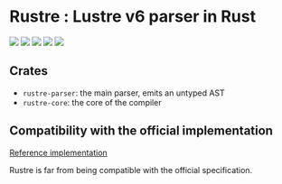 # Rustre : Lustre v6 parser in Rust

[![](https://img.shields.io/gitlab/issues/open-raw/Projets-INFO4/22-23/26/rustre?gitlab_url=https%3A%2F%2Fgricad-gitlab.univ-grenoble-alpes.fr%2F)](https://gricad-gitlab.univ-grenoble-alpes.fr/Projets-INFO4/22-23/26/docs/-/issues)
[![](https://img.shields.io/gitlab/merge-requests/open/Projets-INFO4/22-23/26/rustre?gitlab_url=https%3A%2F%2Fgricad-gitlab.univ-grenoble-alpes.fr%2F)](https://gricad-gitlab.univ-grenoble-alpes.fr/Projets-INFO4/22-23/26/rustre/-/merge_requests)
[![](https://img.shields.io/gitlab/last-commit/Projets-INFO4/22-23/26/rustre?gitlab_url=https%3A%2F%2Fgricad-gitlab.univ-grenoble-alpes.fr%2F)](https://gricad-gitlab.univ-grenoble-alpes.fr/Projets-INFO4/22-23/26/rustre/-/commits/main)
[![](https://img.shields.io/badge/journal%20de%20bord-md.edgar.bzh-blue)](https://md.edgar.bzh/s/P3MB8tN_x)
[![](https://img.shields.io/gitlab/license/Projets-INFO4/22-23/26/rustre?gitlab_url=https%3A%2F%2Fgricad-gitlab.univ-grenoble-alpes.fr%2F)]()

## Crates

- `rustre-parser`: the main parser, emits an untyped AST
- `rustre-core`: the core of the compiler

## Compatibility with the official implementation

[Reference implementation](https://gricad-gitlab.univ-grenoble-alpes.fr/verimag/synchrone/lustre-v6)

Rustre is far from being compatible with the official specification.
